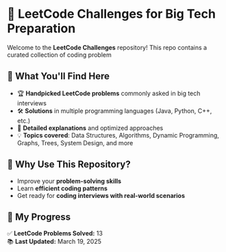 # 🚀 LeetCode Challenges for Big Tech Preparation

Welcome to the **LeetCode Challenges** repository! This repo contains a curated collection of coding problem

## 📌 What You'll Find Here
- 🏆 **Handpicked LeetCode problems** commonly asked in big tech interviews  
- 🛠 **Solutions** in multiple programming languages (Java, Python, C++, etc.)  
- 📖 **Detailed explanations** and optimized approaches  
- 💡 **Topics covered**: Data Structures, Algorithms, Dynamic Programming, Graphs, Trees, System Design, and more  

## 🎯 Why Use This Repository?
- Improve your **problem-solving skills**  
- Learn **efficient coding patterns**  
- Get ready for **coding interviews with real-world scenarios**  

## 🏁 My Progress
✅ **LeetCode Problems Solved:** 13  
📚 **Last Updated:** March 19, 2025  
